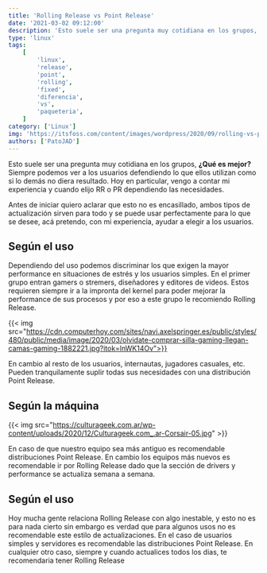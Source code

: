 ```yaml
---
title: 'Rolling Release vs Point Release'
date: '2021-03-02 09:12:00'
description: 'Esto suele ser una pregunta muy cotidiana en los grupos, ¿Qué es mejor? Siempre podemos ver a los usuarios defendiendo lo que ellos utilizan como si lo demás no diera resultado.'
type: 'linux'
tags:
    [
        'linux',
        'release',
        'point',
        'rolling',
        'fixed',
        'diferencia',
        'vs',
        'paqueteria',
    ]
category: ['Linux']
img: 'https://itsfoss.com/content/images/wordpress/2020/09/rolling-vs-point-release-distribution.png'
authors: ['PatoJAD']
---
```


Esto suele ser una pregunta muy cotidiana en los grupos, **¿Qué es mejor?** Siempre podemos ver a los usuarios defendiendo lo que ellos utilizan como si lo demás no diera resultado. Hoy en particular, vengo a contar mi experiencia y cuando elijo RR o PR dependiendo las necesidades.

Antes de iniciar quiero aclarar que esto no es encasillado, ambos tipos de actualización sirven para todo y se puede usar perfectamente para lo que se desee, acá pretendo, con mi experiencia, ayudar a elegir a los usuarios.

## Según el uso

Dependiendo del uso podemos discriminar los que exigen la mayor performance en situaciones de estrés y los usuarios simples. En el primer grupo entran gamers o stremers, diseñadores y editores de videos. Estos requieren siempre ir a la impronta del kernel para poder mejorar la performance de sus procesos y por eso a este grupo le recomiendo Rolling Release.

{{< img src="https://cdn.computerhoy.com/sites/navi.axelspringer.es/public/styles/480/public/media/image/2020/03/olvidate-comprar-silla-gaming-llegan-camas-gaming-1882221.jpg?itok=lnWK14Ov">}}

En cambio al resto de los usuarios, internautas, jugadores casuales, etc. Pueden tranquilamente suplir todas sus necesidades con una distribución Point Release.

## Según la máquina

{{< img src="https://culturageek.com.ar/wp-content/uploads/2020/12/Culturageek.com_.ar-Corsair-05.jpg" >}}

En caso de que nuestro equipo sea más antiguo es recomendable distribuciones Point Release. En cambio los equipos más nuevos es recomendable ir por Rolling Release dado que la sección de drivers y performance se actualiza semana a semana.

## Según el uso

Hoy mucha gente relaciona Rolling Release con algo inestable, y esto no es para nada cierto sin embargo es verdad que para algunos usos no es recomendable este estilo de actualizaciones. En el caso de usuarios simples y servidores es recomendable las distribuciones Point Release. En cualquier otro caso, siempre y cuando actualices todos los dias, te recomendaria tener Rolling Release
